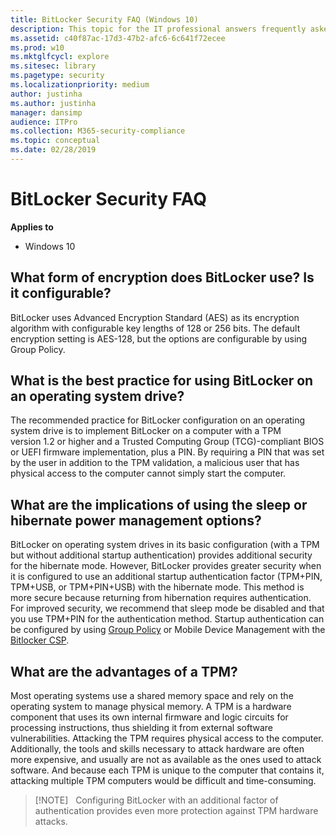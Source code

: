 ```yaml
---
title: BitLocker Security FAQ (Windows 10)
description: This topic for the IT professional answers frequently asked questions concerning the requirements to use, upgrade, deploy and administer, and key management policies for BitLocker.
ms.assetid: c40f87ac-17d3-47b2-afc6-6c641f72ecee
ms.prod: w10
ms.mktglfcycl: explore
ms.sitesec: library
ms.pagetype: security
ms.localizationpriority: medium
author: justinha
ms.author: justinha
manager: dansimp
audience: ITPro
ms.collection: M365-security-compliance
ms.topic: conceptual
ms.date: 02/28/2019 
---
```


# BitLocker Security FAQ

**Applies to**
-   Windows 10


## What form of encryption does BitLocker use? Is it configurable?

BitLocker uses Advanced Encryption Standard (AES) as its encryption algorithm with configurable key lengths of 128 or 256 bits. The default encryption setting is AES-128, but the options are configurable by using Group Policy.

## What is the best practice for using BitLocker on an operating system drive?

The recommended practice for BitLocker configuration on an operating system drive is to implement BitLocker on a computer with a TPM version 1.2 or higher and a Trusted Computing Group (TCG)-compliant BIOS or UEFI firmware implementation, plus a PIN. By requiring a PIN that was set by the user in addition to the TPM validation, a malicious user that has physical access to the computer cannot simply start the computer.

## What are the implications of using the sleep or hibernate power management options?

BitLocker on operating system drives in its basic configuration (with a TPM but without additional startup authentication) provides additional security for the hibernate mode. However, BitLocker provides greater security when it is configured to use an additional startup authentication factor (TPM+PIN, TPM+USB, or TPM+PIN+USB) with the hibernate mode. This method is more secure because returning from hibernation requires authentication. For improved security, we recommend that sleep mode be disabled and that you use TPM+PIN for the authentication method. Startup authentication can be configured by using [Group Policy](https://docs.microsoft.com/windows/security/information-protection/bitlocker/bitlocker-group-policy-settings#a-href-idbkmk-unlockpol1arequire-additional-authentication-at-startup) or Mobile Device Management with the [Bitlocker CSP](https://docs.microsoft.com/windows/client-management/mdm/bitlocker-csp). 

## What are the advantages of a TPM?

Most operating systems use a shared memory space and rely on the operating system to manage physical memory. A TPM is a hardware component that uses its own internal firmware and logic circuits for processing instructions, thus shielding it from external software vulnerabilities. Attacking the TPM requires physical access to the computer. Additionally, the tools and skills necessary to attack hardware are often more expensive, and usually are not as available as the ones used to attack software. And because each TPM is unique to the computer that contains it, attacking multiple TPM computers would be difficult and time-consuming.

> [!NOTE]  
> Configuring BitLocker with an additional factor of authentication provides even more protection against TPM hardware attacks.
 
